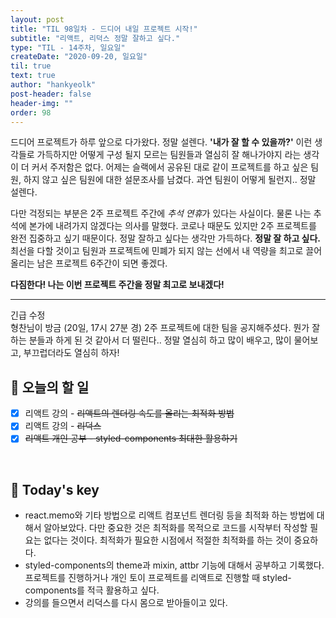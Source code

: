 ```yaml
---
layout: post
title: "TIL 98일차 - 드디어 내일 프로젝트 시작!"
subtitle: "리액트, 리덕스 정말 잘하고 싶다."
type: "TIL - 14주차, 일요일"
createDate: "2020-09-20, 일요일"
til: true
text: true
author: "hankyeolk"
post-header: false
header-img: ""
order: 98
---
```


드디어 프로젝트가 하루 앞으로 다가왔다. 정말 설렌다. **'내가 잘 할 수 있을까?'** 이런 생각들로 가득하지만 어떻게 구성 될지 모르는 팀원들과 열심히 잘 해나가야지 라는 생각이 더 커서 주저함은 없다. 어제는 슬랙에서 공유된 대로 같이 프로젝트를 하고 싶은 팀원, 하지 않고 싶은 팀원에 대한 설문조사를 남겼다. 과연 팀원이 어떻게 될런지.. 정말 설렌다.<br>

다만 걱정되는 부분은 2주 프로젝트 주간에 *추석 연휴*가 있다는 사실이다. 물론 나는 추석에 본가에 내려가지 않겠다는 의사를 말했다. 코로나 때문도 있지만 2주 프로젝트를 완전 집중하고 싶기 때문이다. 정말 잘하고 싶다는 생각만 가득하다. **정말 잘 하고 싶다.** 최선을 다할 것이고 팀원과 프로젝트에 민폐가 되지 않는 선에서 내 역량을 최고로 끌어올리는 남은 프로젝트 6주간이 되면 좋겠다. <br>

**다짐한다! 나는 이번 프로젝트 주간을 정말 최고로 보내겠다!**

---

긴급 수정 <br>
형찬님이 방금 (20일, 17시 27분 경) 2주 프로젝트에 대한 팀을 공지해주셨다. 뭔가 잘하는 분들과 하게 된 것 같아서 더 떨린다.. 정말 열심히 하고 많이 배우고, 많이 물어보고, 부끄럽더라도 열심히 하자!
<br>

## 📅 오늘의 할 일

- [x] 리액트 강의 - ~~리액트의 렌더링 속도를 올리는 최적화 방법~~ <br>
- [x] 리액트 강의 - ~~리덕스~~ <br>
- [x] ~~리액트 개인 공부 - styled-components 최대한 활용하기~~ <br>

<br>

## 🦄 Today's key

- react.memo와 기타 방법으로 리액트 컴포넌트 렌더링 등을 최적화 하는 방법에 대해서 알아보았다. 다만 중요한 것은 최적화를 목적으로 코드를 시작부터 작성할 필요는 없다는 것이다. 최적화가 필요한 시점에서 적절한 최적화를 하는 것이 중요하다.
- styled-components의 theme과 mixin, attbr 기능에 대해서 공부하고 기록했다. 프로젝트를 진행하거나 개인 토이 프로젝트를 리액트로 진행할 때 styled-components를 적극 활용하고 싶다.
- 강의를 들으면서 리덕스를 다시 몸으로 받아들이고 있다.
